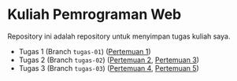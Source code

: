 # Kuliah Pemrograman Web

Repository ini adalah repository untuk menyimpan tugas kuliah saya.

- Tugas 1 (Branch `tugas-01`) ([Pertemuan 1](Pertemuan1/))
- Tugas 2 (Branch `tugas-02`) ([Pertemuan 2](Pertemuan2/), [Pertemuan 3](Pertemuan3/))
- Tugas 3 (Branch `tugas-03`) ([Pertemuan 4](Pertemuan4/), [Pertemuan 5](Pertemuan5/))